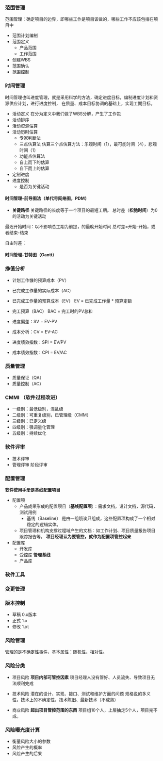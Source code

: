 ### 范围管理
范围管理：确定项目的边界，即哪些工作是项目该做的，哪些工作不应该包括在项目中

* 范围计划编制
* 范围定义
  * 产品范围
  * 工作范围
* 创建WBS
* 范围确认
* 范围控制


### 时间管理
  时间管理也叫进度管理，就是采用科学的方法，确定进度目标，编制进度计划和资源供应计划，进行进度控制，
在质量、成本目标协调的基础上，实现工期目标。
* 活动定义
  在分为定义中我们做了WBS分解，产生了工作包
* 活动排序
* 活动资源估算
* 活动历时估算
  * 专家判断法
  * 三点估算法
    估算三个点估算方法：乐观时间（1），最可能时间（4），悲观时间（1）
  * 功能点估算法
  * 自上而下的估算
  * 自下而上的估算
* 定制进度
* 进度控制
  * 是否为关键活动

#### 时间管理-前导图法（单代号网络图，PDM）
* **关键路径**
关键路径的长度等于一个项目的最短工期。
总时差（**松弛时间**）为0的活动为关键活动

最迟开始时间：以不影响总工期为前提，的最晚开始时间
总时差=开始-开始，或者结束-结束

自由时差：

#### 时间管理-甘特图（Gantt）

### 挣值分析
* 计划工作慷的预算成本（PV）
* 已完成工作量的实际成本（AC）
* 已完成工作量的预算成本（EV）
  EV = 已完成工作量 * 预算定额
* 完工预算（BAC）
  BAC = 完工时的PV总和

* 进度偏差：SV = EV-PV
* 成本分析：CV = EV-AC
* 进度绩效指数：SPI = EV/PV
* 成本绩效指数：CPI = EV/AC

### 质量管理

* 质量保证（QA）
* 质量控制（AC）

### CMMI （软件过程改进）
* 一级别：最低级别，混乱级 
* 二级别：可重复级别，已管理级（CMM）
* 三级别：已定义级
* 四级别：强调量化管理
* 五级别：持续优化

### 软件评审

* 技术评审
* 管理评审
  阶段评审
  
### 配置管理
**软件使用手册是基线配置项目**
* 配置项
  * 产品成果形成的配置项目（**基线配置项**）：需求文档，设计文档，源代码，测试用例
    * 基线（Baseline） 是由一组哦诶只组成，这些配置项构成了一个相对稳定的逻辑实体。
  * 项目管理和机构支撑过程域产生的文档：如工作计划、项目质量报告项目跟踪报告等。
  **项目经理认为要管控，就作为配置项管控起来**
* 配置库
  * 开发库
  * 受控库 **管理基线** 
  * 产品库
  
### 软件工具

### 变更管理

### 版本控制
* 草稿
  0.x版本
* 正式
  1.x
* 修改
  1.xt
  
### 风险管理
管理的是不确定性事件，基本属性：随机性，相对性。

### 风险分类
* 项目风险
  **项目内部可管控因素**
  项目经理人没有管好、人员流失、导致项目无法顺利完成
  
* 技术风险
  潜在的设计、实现、接口、测试和维护方面的问题
  规格说的多义性，技术上的不确定性，技术陈旧、最新技术（不成熟）
  
* 商业风险
  **超出项目管控范围的东西**
  项目组10个人，上层抽走5个人，项目完不成。

### 风险曝光度计算
* 衡量风险大小的参数
* 风险产生的概率
* 风险产生的后果